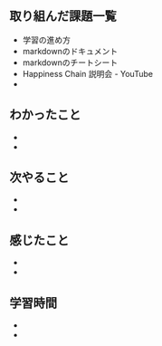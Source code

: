 ## 取り組んだ課題一覧
- 学習の進め方
- markdownのドキュメント
- markdownのチートシート
- Happiness Chain 説明会 - YouTube
- 

## わかったこと
- 
-

## 次やること
-
-

## 感じたこと
-
-

## 学習時間
-
-

